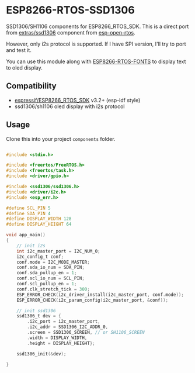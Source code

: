 # ESP8266-RTOS-SSD1306

SSD1306/SH1106 components for ESP8266_RTOS_SDK. This is a direct port from [extras/ssd1306](https://github.com/SuperHouse/esp-open-rtos/tree/master/extras/ssd1306) component from [esp-open-rtos](https://github.com/SuperHouse/esp-open-rtos).

However, only i2s protocol is supported. If I have SPI version, I'll try to port and test it.

You can use this module along with [ESP8266-RTOS-FONTS](https://github.com/Fonger/ESP8266-RTOS-FONTS) to display text to oled display.

## Compatibility

- [espressif/ESP8266_RTOS_SDK](https://github.com/espressif/ESP8266_RTOS_SDK) v3.2+ (esp-idf style)
- ssd1306/sh1106 oled display with i2s protocol

## Usage

Clone this into your project `components` folder.

```c

#include <stdio.h>

#include <freertos/FreeRTOS.h>
#include <freertos/task.h>
#include <driver/gpio.h>

#include <ssd1306/ssd1306.h>
#include <driver/i2c.h>
#include <esp_err.h>

#define SCL_PIN 5
#define SDA_PIN 4
#define DISPLAY_WIDTH 128
#define DISPLAY_HEIGHT 64

void app_main()
{
    // init i2s
    int i2c_master_port = I2C_NUM_0;
    i2c_config_t conf;
    conf.mode = I2C_MODE_MASTER;
    conf.sda_io_num = SDA_PIN;
    conf.sda_pullup_en = 1;
    conf.scl_io_num = SCL_PIN;
    conf.scl_pullup_en = 1;
    conf.clk_stretch_tick = 300;
    ESP_ERROR_CHECK(i2c_driver_install(i2c_master_port, conf.mode));
    ESP_ERROR_CHECK(i2c_param_config(i2c_master_port, &conf));

    // init ssd1306
    ssd1306_t dev = {
        .i2c_port = i2c_master_port,
        .i2c_addr = SSD1306_I2C_ADDR_0,
        .screen = SSD1306_SCREEN, // or SH1106_SCREEN
        .width = DISPLAY_WIDTH,
        .height = DISPLAY_HEIGHT};

    ssd1306_init(&dev);

}
```
